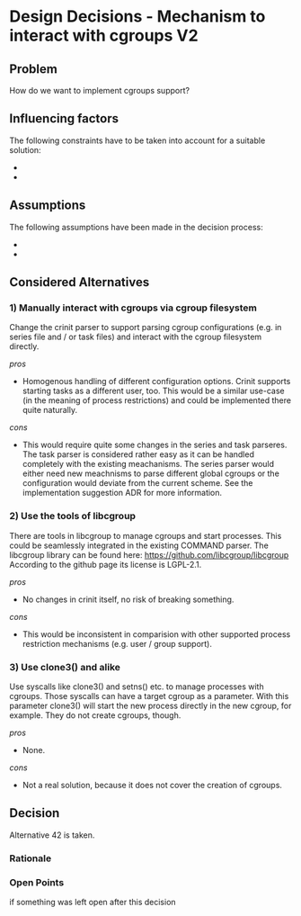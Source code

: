 # Design Decisions - Mechanism to interact with cgroups V2

## Problem

How do we want to implement cgroups support?

## Influencing factors

The following constraints have to be taken into account for a suitable solution:
* <first>
* <second>



## Assumptions

The following assumptions have been made in the decision process:
* <first>
* <second>



## Considered Alternatives

### 1) Manually interact with cgroups via cgroup filesystem

Change the crinit parser to support parsing cgroup configurations (e.g. in series file
and / or task files) and interact with the cgroup filesystem directly.

*pros*
* Homogenous handling of different configuration options. Crinit supports starting
tasks as a different user, too. This would be a similar use-case (in the meaning of process
restrictions) and could be implemented there quite naturally.

*cons*
* This would require quite some changes in the series and task parseres. The task parser is considered rather easy as it can be handled completely with the existing meachanisms. The series parser would either need new meachnisms to parse different global cgroups or the configuration would deviate from the current scheme. See the implementation suggestion ADR for more information.

### 2) Use the tools of libcgroup

There are tools in libcgroup to manage cgroups and start processes. This could be seamlessly
integrated in the existing COMMAND parser.
The libcgroup library can be found here: https://github.com/libcgroup/libcgroup
According to the github page its license is LGPL-2.1.

*pros*
* No changes in crinit itself, no risk of breaking something.

*cons*
* This would be inconsistent in comparision with other supported process restriction mechanisms (e.g. user / group support).

### 3) Use clone3() and alike

Use syscalls like clone3() and setns() etc. to manage processes with cgroups. Those syscalls can have a target cgroup as a parameter. With this parameter clone3() will start the new process directly in the new cgroup, for example. They do not create cgroups, though.

*pros*
* None.

*cons*
* Not a real solution, because it does not cover the creation of cgroups.

## Decision

Alternative 42 is taken.

### Rationale

### Open Points

if something was left open after this decision
